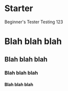 # Starter
Beginner's Tester
Testing 123
# Blah blah blah
## Blah blah blah
### Blah blah blah
#### Blah blah blah

